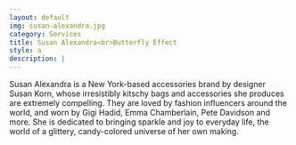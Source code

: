 ```yaml
---
layout: default
img: susan-alexandra.jpg
category: Services
title: Susan Alexandra<br>Butterfly Effect
style: a
description: |
---
```

  Susan Alexandra is a New York-based accessories brand by designer Susan Korn, whose irresistibly kitschy bags and accessories she produces are extremely compelling. They are loved by fashion influencers around the world, and worn by Gigi Hadid, Emma Chamberlain, Pete Davidson and more. She is dedicated to bringing sparkle and joy to everyday life, the world of a glittery, candy-colored universe of her own making.
